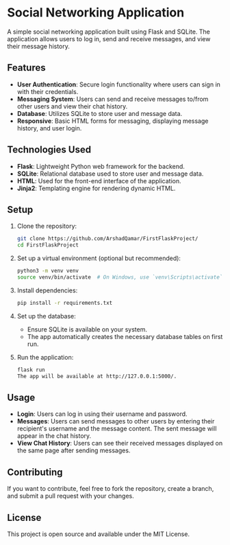 # Social Networking Application

A simple social networking application built using Flask and SQLite. The application allows users to log in, send and receive messages, and view their message history.

## Features

- **User Authentication**: Secure login functionality where users can sign in with their credentials.
- **Messaging System**: Users can send and receive messages to/from other users and view their chat history.
- **Database**: Utilizes SQLite to store user and message data.
- **Responsive**: Basic HTML forms for messaging, displaying message history, and user login.

## Technologies Used

- **Flask**: Lightweight Python web framework for the backend.
- **SQLite**: Relational database used to store user and message data.
- **HTML**: Used for the front-end interface of the application.
- **Jinja2**: Templating engine for rendering dynamic HTML.

## Setup

1. Clone the repository:
   ```bash
   git clone https://github.com/ArshadQamar/FirstFlaskProject/
   cd FirstFlaskProject


2. Set up a virtual environment (optional but recommended):
    ```bash
    python3 -m venv venv
    source venv/bin/activate  # On Windows, use `venv\Scripts\activate`

3. Install dependencies:
    ```bash
    pip install -r requirements.txt

4. Set up the database:
    - Ensure SQLite is available on your system.
    - The app automatically creates the necessary database tables on first run.

5. Run the application:
    ```bash
    flask run
    The app will be available at http://127.0.0.1:5000/.

## Usage
- **Login**: Users can log in using their username and password.
- **Messages**: Users can send messages to other users by entering their recipient's username and the message content. The sent message will appear in the chat history.
- **View Chat History**: Users can see their received messages displayed on the same page after sending messages.

## Contributing
If you want to contribute, feel free to fork the repository, create a branch, and submit a pull request with your changes.

## License
This project is open source and available under the MIT License.